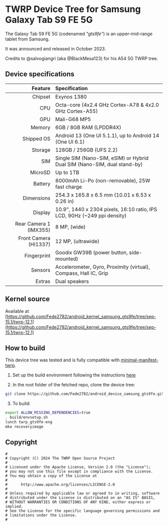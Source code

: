 
# TWRP Device Tree for Samsung Galaxy Tab S9 FE 5G

The Galaxy Tab S9 FE 5G (codenamed _"gts9fe"_) is an upper-mid-range tablet from Samsung.

It was announced and released in October 2023.

Credits to @salvogiangri (aka @BlackMesa123) for his A54 5G TWRP tree.

## Device specifications

| Feature                      | Specification                                                                  |
| ---------------------------: | :----------------------------------------------------------------------------- |
| Chipset                      | Exynos 1380                                                                    |
| CPU                          | Octa-core (4x2.4 GHz Cortex-A78 & 4x2.0 GHz Cortex-A55)                        |
| GPU                          | Mali-G68 MP5                                                                   |
| Memory                       | 6GB / 8GB RAM (LPDDR4X)                                                        |
| Shipped OS                   | Android 13 (One UI 5.1.1), up to Android 14 (One UI 6.1)                         |
| Storage                      | 128GB / 256GB (UFS 2.2)                                                        |
| SIM                          | Single SIM (Nano-SIM, eSIM) or Hybrid Dual SIM (Nano-SIM, dual stand-by)       |
| MicroSD                      | Up to 1TB                                                                      |
| Battery                      | 8000mAh Li-Po (non-removable), 25W fast charge                                 |
| Dimensions                   | 254.3 x 165.8 x 6.5 mm (10.01 x 6.53 x 0.26 in)                                |
| Display                      | 10.9", 1440 x 2304 pixels, 16:10 ratio, IPS LCD, 90Hz (~249 ppi density)       |
| Rear Camera 1 (IMX355)       | 8 MP, (wide)                                                                   |
| Front Camera (HI1337)        | 12 MP, (ultrawide)                                                             |
| Fingerprint                  | Goodix GW39B (power button, side-mounted)                                      |
| Sensors                      | Accelerometer, Gyro, Proximity (virtual), Compass, Hall IC, Grip               |
| Extras                       | Dual speakers                                                                  |

## Kernel source

Available at [https://github.com/Fede2782/android_kernel_samsung_gts9fe/tree/sep-15.1/twrp-12.1](https://github.com/Fede2782/android_kernel_samsung_gts9fe/tree/sep-15.1/twrp-12.1)

## How to build

This device tree was tested and is fully compatible with [minimal-manifest-twrp](https://github.com/minimal-manifest-twrp/platform_manifest_twrp_aosp).

1. Set up the build environment following the instructions [here](https://github.com/minimal-manifest-twrp/platform_manifest_twrp_aosp/blob/twrp-12.1/README.md#getting-started)

2. In the root folder of the fetched repo, clone the device tree:

```bash
git clone https://github.com/Fede2782/android_device_samsung_gts9fe.git -b android-12.1 device/samsung/gts9fe
```

3. To build:

```bash
export ALLOW_MISSING_DEPENDENCIES=true
. build/envsetup.sh
lunch twrp_gts9fe-eng
mka recoveryimage
```

## Copyright

```
#
# Copyright (C) 2024 The TWRP Open Source Project
#
# Licensed under the Apache License, Version 2.0 (the "License");
# you may not use this file except in compliance with the License.
# You may obtain a copy of the License at
#
#      http://www.apache.org/licenses/LICENSE-2.0
#
# Unless required by applicable law or agreed to in writing, software
# distributed under the License is distributed on an "AS IS" BASIS,
# WITHOUT WARRANTIES OR CONDITIONS OF ANY KIND, either express or implied.
# See the License for the specific language governing permissions and
# limitations under the License.
#
```
